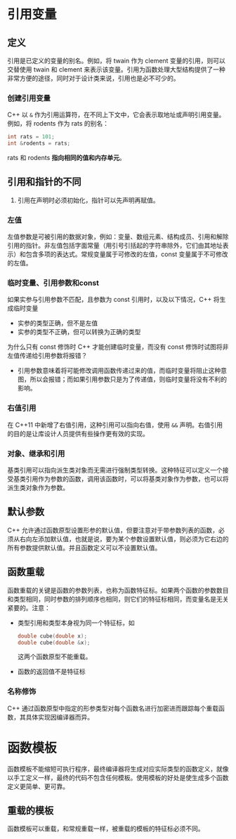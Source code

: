 # 引用变量

## 定义

引用是已定义的变量的别名。例如，将 twain 作为 clement 变量的引用，则可以交替使用 twain 和 clement 来表示该变量。引用为函数处理大型结构提供了一种非常方便的途径，同时对于设计类来说，引用也是必不可少的。

### 创建引用变量

C++ 以 `&` 作为引用运算符，在不同上下文中，它会表示取地址或声明引用变量。例如，将 rodents 作为 rats 的别名：

```c++
int rats = 101;
int &rodents = rats;
```

rats 和 rodents **指向相同的值和内存单元**。

## 引用和指针的不同

1. 引用在声明时必须初始化，指针可以先声明再赋值。

### 左值

左值参数是可被引用的数据对象，例如：变量、数组元素、结构成员、引用和解除引用的指针。非左值包括字面常量（用引号引括起的字符串除外，它们由其地址表示）和包含多项的表达式。常规变量属于可修改的左值，const 变量属于不可修改的左值。

### 临时变量、引用参数和const

如果实参与引用参数不匹配，且参数为 const 引用时，以及以下情况，C++ 将生成临时变量

- 实参的类型正确，但不是左值
- 实参的类型不正确，但可以转换为正确的类型

为什么只有 const 修饰时 C++ 才能创建临时变量，而没有 const 修饰时试图将非左值传递给引用参数将报错？

- 引用参数意味着将可能修改调用函数传递过来的值，而临时变量将阻止这种意图，所以会报错；而如果引用参数只是为了传递值，则临时变量将没有不利的影响。

### 右值引用

在 C++11 中新增了右值引用，这种引用可以指向右值，使用 `&&` 声明。右值引用的目的是让库设计人员提供有些操作更有效的实现。

### 对象、继承和引用

基类引用可以指向派生类对象而无需进行强制类型转换。这种特征可以定义一个接受基类引用作为参数的函数，调用该函数时，可以将基类对象作为参数，也可以将派生类对象作为参数。

## 默认参数

C++ 允许通过函数原型设置形参的默认值，但要注意对于带参数列表的函数，必须从右向左添加默认值，也就是说，要为某个参数设置默认值，则必须为它右边的所有参数提供默认值。并且函数定义可以不设置默认值。

## 函数重载

函数重载的关键是函数的参数列表，也称为函数特征标。如果两个函数的参数数目和类型相同，同时参数的排列顺序也相同，则它们的特征标相同，而变量名是无关紧要的。注意：

- 类型引用和类型本身视为同一个特征标，如

    ```c++
    double cube(double x);
    double cube(double &x);
    ```

    这两个函数原型不能重载。

- 函数的返回值不是特征标

### 名称修饰

C++ 通过函数原型中指定的形参类型对每个函数名进行加密进而跟踪每个重载函数，其具体实现因编译器而异。

# 函数模板

函数模板不能缩短可执行程序，最终编译器将生成对应实际类型的函数定义，就像以手工定义一样，最终的代码不包含任何模板。使用模板的好处是使生成多个函数定义更简单、更可靠。

## 重载的模板

函数模板可以重载，和常规重载一样，被重载的模板的特征标必须不同。